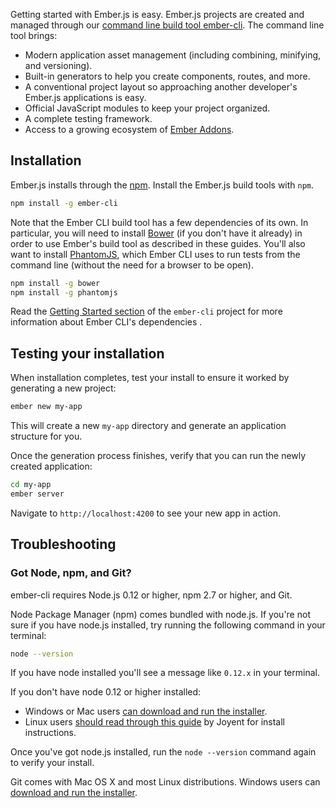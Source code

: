 Getting started with Ember.js is easy. Ember.js projects are created and managed
through our [command line build tool ember-cli](http://www.ember-cli.com/). The command line tool brings:

* Modern application asset management (including combining, minifying, and versioning).
* Built-in generators to help you create components, routes, and more.
* A conventional project layout so approaching another developer's Ember.js applications is easy.
* Official JavaScript modules to keep your project organized.
* A complete testing framework.
* Access to a growing ecosystem of [Ember Addons](http://www.emberaddons.com/).


## Installation
Ember.js installs through the [npm](#toc_got-node-npm-and-git). Install the Ember.js
build tools with `npm`.

```bash
npm install -g ember-cli
```

Note that the Ember CLI build tool has a few dependencies of its own. In particular, you will need to install [Bower](http://bower.io/) (if you don't have it already) in order to use Ember's build tool as described in these guides. You'll also want to install [PhantomJS](http://phantomjs.org/), which Ember CLI uses to run tests from the command line (without the need for a browser to be open).

```bash
npm install -g bower
npm install -g phantomjs
```

Read the [Getting Started section](http://www.ember-cli.com/#getting-started) of the `ember-cli` project for more information about Ember CLI's dependencies .

## Testing your installation

When installation completes, test your install to ensure it worked by generating a
new project:

```bash
ember new my-app
```

This will create a new `my-app` directory and generate an application structure for you.

Once the generation process finishes, verify that you can run the newly created application:

```bash
cd my-app
ember server
```

Navigate to `http://localhost:4200` to see your new app in action.

## Troubleshooting

### Got Node, npm, and Git?

ember-cli requires Node.js 0.12 or higher, npm 2.7 or higher, and Git.

Node Package Manager (npm) comes bundled with node.js.  If you're not sure if
you have node.js installed, try running the following command in your terminal:

```bash
node --version
```

If you have node installed you'll see a message like `0.12.x` in your terminal.

If you don't have node 0.12 or higher installed:

* Windows or Mac users [can download and run the installer](http://nodejs.org/download/).
* Linux users [should read through this guide](https://github.com/joyent/node/wiki/Installing-Node.js-via-package-manager) by Joyent for install instructions.

Once you've got node.js installed, run the `node --version` command again to verify your install.

Git comes with Mac OS X and most Linux distributions.
Windows users can [download and run the installer](http://git-scm.com/download/win).
